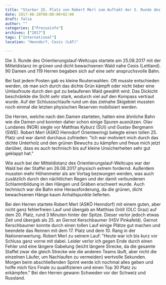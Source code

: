 ```yaml
---
title: "Starker 25. Platz von Robert Merl zum Auftakt der 3. Runde des OL-Weltcups und Platz 10 bei der Staffel in Lettland"
date: 2017-08-28T00:00:00+02:00
draft: false
author: ""
categories: ["Presseinfo"]
archives: ["2017"]
tags: ["International"]
location: "Henndorf, Cesis (LAT)"

---
```


Die 3. Runde des Orientierungslauf-Weltcups startete am 25.08.2017 mit der Mitteldistanz im grünen und dicht bewachsenen Wald nahe Cesis (Lettland). 90 Damen und 119 Herren begaben sich auf eine sehr anspruchsvolle Bahn.

<!--more-->

Bei fast jedem Posten gab es kleine Routenwahlen. Oft musste entschieden werden, ob man sich durch das dichte Grün kämpft oder nicht lieber eine Umlaufroute durch den gut zu belaufenen Wald gewählt wird. Das Dickicht beschränkte die Sicht sehr stark, wodurch viel auf den Kompass vertraut wurde. Auf der Schlussschlaufe rund um das zielnahe Skigebiet mussten noch einmal die letzten physischen Reserven mobilisiert werden.

Die Herren, welche nach den Damen starteten, hatten eine ähnliche Bahn wie die Damen und konnten daher schon einige Spuren ausnützen. Olav Lundanes (NOR) siegte vor Matthias Kyburz (SUI) und Gustav Bergmann (SWE). Robert Merl (ASKÖ Henndorf Orienteering) belegte einen tollen 25. Platz und war damit durchaus zufrieden: "Ich war motiviert mich durch das dichte Unterholz und den grünen Bewuchs zu kämpfen und freue mich jetzt darüber, dass es auch technisch bis auf kleine Unsicherheiten sehr gut geklappt hat."

Wie auch bei der Mitteldistanz des Orientierungslauf-Weltcups war der Wald bei der Staffel am 26.08.2017 physisch extrem fordernd. Außerdem mussten mehr Höhenmeter als am Vortag bezwungen werden, was auch zusätzlich durch den nächtlichen Regen und der damit verbundenen Schlammbildung in den Hängen und Gräben erschwert wurde. Auch technisch war die Bahn eine Herausforderung, da die grünen, dicht bewachsenen Hänge kaum Anhaltspunkte lieferten.

Bei den Herren startete Robert Merl (ASKÖ Henndorf) mit einem guten, aber nicht ganz fehlerfreien Lauf und übergab an Matthias Gröll (OLC Graz) auf dem 20. Platz, rund 3 Minuten hinter der Spitze. Dieser verlor jedoch etwas Zeit und übergab als 25. an Gernot Kerschbaumer (HSV Pinkafeld). Gernot Kerschbaumer konnte durch einen tollen Lauf einige Plätze gut machen und beendete das Rennen mit dem 17. Platz und dem 10. Rang in der Nationenwertung. Robert Merl zu seinem Lauf: "Heute war ich bis kurz vor Schluss ganz vorne mit dabei. Leider verlor ich gegen Ende durch einen Fehler und eine längere Gabelung (leicht längere Strecke, da die gesamte Staffel zwar die gleich Strecke wie die anderen Teams läuft, aber nicht die einzelnen Läufer, um Nachlaufen zu vermeiden) wertvolle Sekunden. Morgen beim abschließenden Sprint werde ich nochmal alles geben und hoffe mich fürs Finale zu qualifizieren und einen Top 30 Platz zu erkämpfen."
Bei den Herren gewann Schweden vor der Schweiz und Russland.
